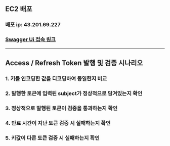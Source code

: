 ## EC2 배포
### 배포 ip: 43.201.69.227
### [Swagger Ui 접속 링크](http://43.201.69.227:8080/swagger-ui/index.html)

---
## Access / Refresh Token 발행 및 검증 시나리오
### 1. 키를 인코딩한 값을 디코딩하여 동일한지 비교
### 2. 발행한 토큰에 입력된 subject가 정상적으로 담겨있는지 확인
### 3. 정상적으로 발행된 토큰이 검증을 통과하는지 확인
### 4. 만료 시간이 지난 토큰 검증 시 실패하는지 확인
### 5. 키값이 다른 토큰 검증 시 실패하는지 확인
